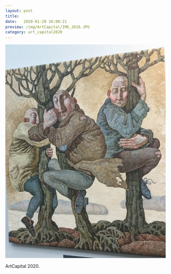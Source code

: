 ```yaml
---
layout: post
title:  
date:   2020-01-20 16:00:21
preview: /img/ArtCapital/IMG_2016.JPG
category: art_capital2020
---
```


![Picture 1](/img/ArtCapital/IMG_2016.JPG) 


ArtCapital 2020.


